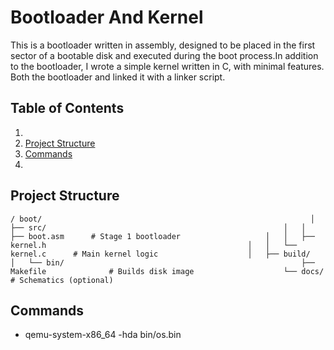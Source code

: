 # Bootloader And Kernel

This is a bootloader written in assembly, designed to be placed in the first sector of a bootable disk and executed during the boot process.In addition to the bootloader, I wrote a simple kernel written in C, with minimal features. Both the bootloader and  linked it with a linker script. 

## Table of Contents
1.
2. [Project Structure](#project_structure)
3. [Commands](#commands)
4.

## Project Structure
`
/
boot/                                                           
│   ├── src/                                                    
│   │   ├── boot.asm      # Stage 1 bootloader                  
│   │   ├── kernel.h                                            
│   │   └── kernel.c      # Main kernel logic                   
│   ├── build/                                                  
│   └── bin/                                                    
├── Makefile              # Builds disk image                   
└── docs/                 # Schematics (optional)               
`

## Commands
- qemu-system-x86_64 -hda bin/os.bin 
